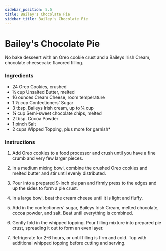 ```yaml
---
sidebar_position: 5.5
title: Bailey's Chocolate Pie
sidebar_title: Bailey's Chocolate Pie
---
```


# Bailey's Chocolate Pie
No bake desseert with an Oreo cookie crust and a Baileys Irish Cream, chocolate cheesecake flavored filling.

### Ingredients
- 24 Oreo Cookies, crushed
- ¼ cup Unsalted Butter, melted
- 16 ounces Cream Cheese, room temperature
- 1 ⅓ cup Confectioners' Sugar
- 3 tbsp. Baileys Irish cream, up to ¼ cup
- ¾ cup Semi-sweet chocolate chips, melted
- 2 tbsp. Cocoa Powder
- 1 pinch Salt
- 2 cups Wipped Topping, plus more for garnish* 

### Instructions
1. Add Oreo cookies to a food processor and crush until you have a fine crumb and very few larger pieces.

2. In a medium mixing bowl, combine the crushed Oreo cookies and melted butter and stir until evenly distributed.

3. Pour into a prepared 9-inch pie pan and firmly press to the edges and up the sides to form a pie crust.

4. In a large bowl, beat the cream cheese until it is light and fluffy.

5. Add in the confectioners' sugar, Baileys Irish Cream, melted chocolate, cocoa powder, and salt. Beat until everything is combined.

6. Gently fold in the whipped topping. Pour filling mixture into prepared pie crust, spreading it out to form an even layer.

7. Refrigerate for 2-6 hours, or until filling is firm and cold. Top with additional whipped topping before cutting and serving.